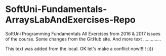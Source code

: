 # SoftUni-Fundamentals-ArraysLabAndExercises-Repo
SoftUni Programming Fundamentals All Exercises from 2016 &amp; 2017 issues of the course.
Some changes from the GitHub site. And more text ..............

This text was added from the local.
OK let's make a conflict now!!!!! :)))

